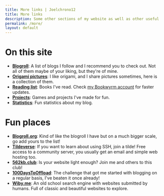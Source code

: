 ```yaml
---
title: More links | Joelchrono12
title: More links
description: Some other sections of my website as well as other useful links you may like.
permalink: /more/
layout: default
---
```


# On this site

- __[Blogroll](/blogroll)__: A list of blogs I follow and I recommend you to check out. Not all of them maybe of your liking, but they're of mine.
- __[Origami pictures](/origami)__: I like origami, and I share pictures sometimes, here is a collection of them.
- __[Reading list](/reading/)__: Books I've read. Check [my Bookwyrm account](https://bookrastinating.com/user/joel) for faster updates.
- __[Projects](/projects)__: Games and projects I've made for fun.
- __[Statistics](/stats)__: Fun statistics about my blog.

# Fun places

- **[Blogroll.org](https://blogroll.org/)**: Kind of like the blogroll I have but on a much bigger scale, go add yours to the list!
- **[Tildeverse](https://tildeverse.org/)**: If you want to learn about using SSH, join a tilde! Free access to a community server, you usually get an email and simple web hosting too.
- **[562kb.club](https://512kb.club)**: Is your website light enough? Join me and others to this club!
- **[100DaysToOffload](https://100daystooffload.com)**: The challenge that got me started with blogging on a regular basis, I've beaten it once already!
- **[Wiby.me](https://wiby.me/)**: An old school search engine with websites submitted by humans. Full of classic and beautiful websites to explore.


